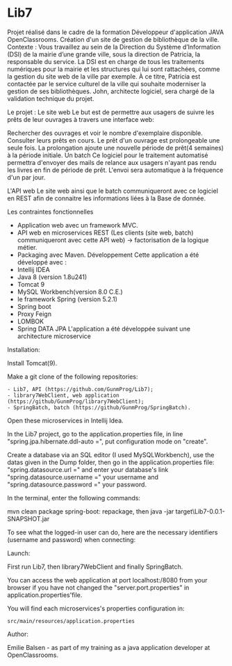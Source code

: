 # Lib7
Projet réalisé dans le cadre de la formation Développeur d'application JAVA OpenClassrooms.
Création d'un site de gestion de bibliothèque de la ville.
Contexte :
Vous travaillez au sein de la Direction du Système d’Information (DSI) de la mairie d’une grande ville, sous la direction de Patricia, la responsable du service. La DSI est en charge de tous les traitements numériques pour la mairie et les structures qui lui sont rattachées, comme la gestion du site web de la ville par exemple. À ce titre, Patricia est contactée par le service culturel de la ville qui souhaite moderniser la gestion de ses bibliothèques. John, architecte logiciel, sera chargé de la validation technique du projet.

Le projet :
Le site web
Le but est de permettre aux usagers de suivre les prêts de leur ouvrages à travers une interface web:

Rechercher des ouvrages et voir le nombre d'exemplaire disponible.
Consulter leurs prêts en cours.
Le prêt d'un ouvrage est prolongeable une seule fois. La prolongation ajoute une nouvelle période de prêt(4 semaines) à la période initiale.
Un batch
Ce logiciel pour le traitement automatisé permettra d'envoyer des mails de relance aux usagers n'ayant pas rendu les livres en fin de période de prêt. L'envoi sera automatique à la fréquence d'un par jour.

L'API web
Le site web ainsi que le batch communiqueront avec ce logiciel en REST afin de connaitre les informations liées à la Base de donnée.

Les contraintes fonctionnelles
- Application web avec un framework MVC.
- API web en microservices REST (Les clients (site web, batch) communiqueront avec cette API web) 
	-> factorisation de la logique métier.
- Packaging avec Maven.
Développement
Cette application a été développé avec :
- Intellij IDEA
- Java 8 (version 1.8u241)
- Tomcat 9
- MySQL Workbench(version 8.0 C.E.)
- le framework Spring (version 5.2.1)
- Spring boot
- Proxy Feign
- LOMBOK
- Spring DATA JPA
L'application a été développée suivant une architecture microservice




Installation:

Install Tomcat(9).

Make a git clone of the following repositories:

	- Lib7, API (https://github.com/GunmProg/Lib7);
	- library7WebClient, web application (https://github/GunmProg/library7WebClient);
	- SpringBatch, batch (https://github/GunmProg/SpringBatch).
	
Open these microservices in Intellij Idea.


In the Lib7 project, go to the application.properties file, in line "spring.jpa.hibernate.ddl-auto =", put configuration mode on "create".

Create a database via an SQL editor (I used MySQLWorkbench), use the datas given in the Dump folder, then go in the application.properties file: "spring.datasource.url =" 
and enter your database's link "spring.datasource.username =" your username and "spring.datasource.password =" your password.

In the terminal, enter the following commands: 

 mvn clean package spring-boot: repackage, then java -jar target\Lib7-0.0.1-SNAPSHOT.jar
 
To see what the logged-in user can do, here are the necessary identifiers (username and password) when connecting:


Launch:

First run Lib7, then library7WebClient and finally SpringBatch.

You can access the web application at port localhost:/8080 from your browser if you have not changed the "server.port.properties" in application.properties'file.

You will find each microservices's properties configuration in:
 
	src/main/resources/application.properties
	

Author:

Emilie Balsen - as part of my training as a java application developer at OpenClassrooms.
